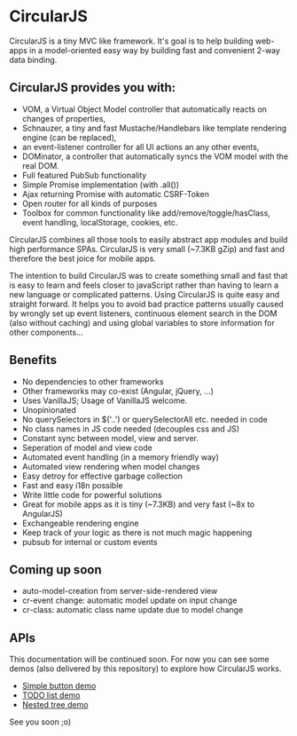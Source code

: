 # CircularJS

CircularJS is a tiny MVC like framework. It's goal is to help building web-apps in a model-oriented easy way by building fast and convenient 2-way data binding.

## CircularJS provides you with:

* VOM, a Virtual Object Model controller that automatically reacts on changes of properties,
* Schnauzer, a tiny and fast Mustache/Handlebars like template rendering engine (can be replaced),
* an event-listener controller for all UI actions an any other events,
* DOMinator, a controller that automatically syncs the VOM model with the real DOM.
* Full featured PubSub functionality
* Simple Promise implementation (with .all())
* Ajax returning Promise with automatic CSRF-Token
* Open router for all kinds of purposes
* Toolbox for common functionality like add/remove/toggle/hasClass, event handling, localStorage, cookies, etc.

CircularJS combines all those tools to easily abstract app modules and build high performance SPAs.
CircularJS is very small (~7.3KB gZip) and fast and therefore the best joice for mobile apps.

The intention to build CircularJS was to create something small and fast that is easy to learn and feels closer to javaScript rather than having to learn a new language or complicated patterns. Using CircularJS is quite easy and straight forward. It helps you to avoid bad practice patterns usually caused by wrongly set up event listeners, continuous element search in the DOM (also without caching) and using global variables to store information for other components...

## Benefits

* No dependencies to other frameworks
* Other frameworks may co-exist (Angular, jQuery, ...)
* Uses VanillaJS; Usage of VanillaJS welcome.
* Unopinionated
* No querySelectors in $('..') or querySelectorAll etc. needed in code
* No class names in JS code needed (decouples css and JS)
* Constant sync between model, view and server.
* Seperation of model and view code
* Automated event handling (in a memory friendly way)
* Automated view rendering when model changes
* Easy detroy for effective garbage collection
* Fast and easy i18n possible
* Write little code for powerful solutions
* Great for mobile apps as it is tiny (~7.3KB) and very fast (~8x to AngularJS)
* Exchangeable rendering engine
* Keep track of your logic as there is not much magic happening
* pubsub for internal or custom events

## Coming up soon

* auto-model-creation from server-side-rendered view
* cr-event change: automatic model update on input change
* cr-class: automatic class name update due to model change

## APIs

This documentation will be continued soon. For now you can see some demos (also delivered by this repository) to explore how CircularJS works.

* [Simple button demo](http://dematte.at/circularjs/)
* [TODO list demo](http://dematte.at/circularjs/todo/)
* [Nested tree demo](http://dematte.at/circularjs/tree/)

See you soon ;o)
